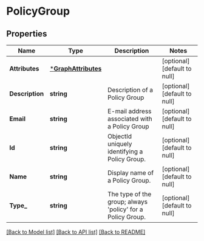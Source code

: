 # PolicyGroup

## Properties
Name | Type | Description | Notes
------------ | ------------- | ------------- | -------------
**Attributes** | [***GraphAttributes**](GraphAttributes.md) |  | [optional] [default to null]
**Description** | **string** | Description of a Policy Group | [optional] [default to null]
**Email** | **string** | E-mail address associated with a Policy Group | [optional] [default to null]
**Id** | **string** | ObjectId uniquely identifying a Policy Group. | [optional] [default to null]
**Name** | **string** | Display name of a Policy Group. | [optional] [default to null]
**Type_** | **string** | The type of the group; always &#x27;policy&#x27; for a Policy Group. | [optional] [default to null]

[[Back to Model list]](../README.md#documentation-for-models) [[Back to API list]](../README.md#documentation-for-api-endpoints) [[Back to README]](../README.md)

